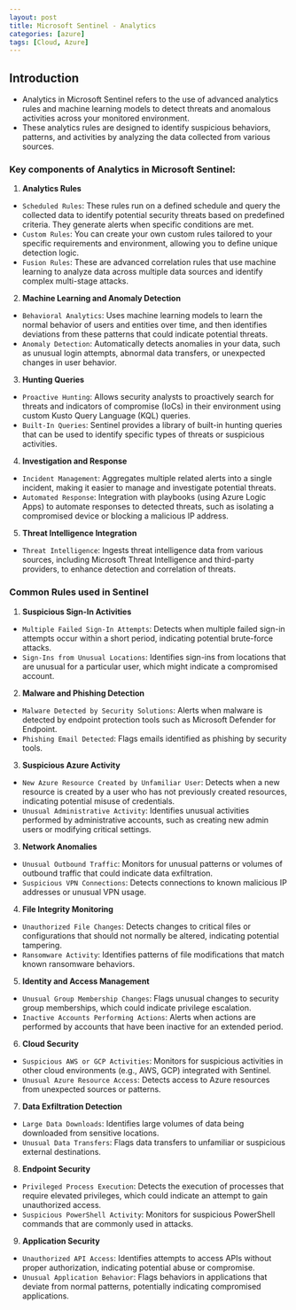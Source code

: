 ```yaml
---
layout: post
title: Microsoft Sentinel - Analytics
categories: [azure]
tags: [Cloud, Azure]
---
```


## Introduction
- Analytics in Microsoft Sentinel refers to the use of advanced analytics rules and machine learning models to detect threats and anomalous activities across your monitored environment. 
- These analytics rules are designed to identify suspicious behaviors, patterns, and activities by analyzing the data collected from various sources. 

### Key components of Analytics in Microsoft Sentinel:

1. **Analytics Rules**
- `Scheduled Rules`: These rules run on a defined schedule and query the collected data to identify potential security threats based on predefined criteria. They generate alerts when specific conditions are met.
- `Custom Rules`: You can create your own custom rules tailored to your specific requirements and environment, allowing you to define unique detection logic.
- `Fusion Rules`: These are advanced correlation rules that use machine learning to analyze data across multiple data sources and identify complex multi-stage attacks.

2. **Machine Learning and Anomaly Detection**
- `Behavioral Analytics`: Uses machine learning models to learn the normal behavior of users and entities over time, and then identifies deviations from these patterns that could indicate potential threats.
- `Anomaly Detection`: Automatically detects anomalies in your data, such as unusual login attempts, abnormal data transfers, or unexpected changes in user behavior.

3. **Hunting Queries**
- `Proactive Hunting`: Allows security analysts to proactively search for threats and indicators of compromise (IoCs) in their environment using custom Kusto Query Language (KQL) queries.
- `Built-In Queries`: Sentinel provides a library of built-in hunting queries that can be used to identify specific types of threats or suspicious activities.

4. **Investigation and Response**
- `Incident Management`: Aggregates multiple related alerts into a single incident, making it easier to manage and investigate potential threats.
- `Automated Response`: Integration with playbooks (using Azure Logic Apps) to automate responses to detected threats, such as isolating a compromised device or blocking a malicious IP address.

5. **Threat Intelligence Integration**
- `Threat Intelligence`: Ingests threat intelligence data from various sources, including Microsoft Threat Intelligence and third-party providers, to enhance detection and correlation of threats.


### Common Rules used in Sentinel
1. **Suspicious Sign-In Activities**
- `Multiple Failed Sign-In Attempts`: Detects when multiple failed sign-in attempts occur within a short period, indicating potential brute-force attacks.
- `Sign-Ins from Unusual Locations`: Identifies sign-ins from locations that are unusual for a particular user, which might indicate a compromised account.

2. **Malware and Phishing Detection**
- `Malware Detected by Security Solutions`: Alerts when malware is detected by endpoint protection tools such as Microsoft Defender for Endpoint.
- `Phishing Email Detected`: Flags emails identified as phishing by security tools.

3. **Suspicious Azure Activity**
- `New Azure Resource Created by Unfamiliar User`: Detects when a new resource is created by a user who has not previously created resources, indicating potential misuse of credentials.
- `Unusual Administrative Activity`: Identifies unusual activities performed by administrative accounts, such as creating new admin users or modifying critical settings.

3. **Network Anomalies**
- `Unusual Outbound Traffic`: Monitors for unusual patterns or volumes of outbound traffic that could indicate data exfiltration.
- `Suspicious VPN Connections`: Detects connections to known malicious IP addresses or unusual VPN usage.

4. **File Integrity Monitoring**
- `Unauthorized File Changes`: Detects changes to critical files or configurations that should not normally be altered, indicating potential tampering.
- `Ransomware Activity`: Identifies patterns of file modifications that match known ransomware behaviors.

5. **Identity and Access Management**
- `Unusual Group Membership Changes`: Flags unusual changes to security group memberships, which could indicate privilege escalation.
- `Inactive Accounts Performing Actions`: Alerts when actions are performed by accounts that have been inactive for an extended period.

6. **Cloud Security**
- `Suspicious AWS or GCP Activities`: Monitors for suspicious activities in other cloud environments (e.g., AWS, GCP) integrated with Sentinel.
- `Unusual Azure Resource Access`: Detects access to Azure resources from unexpected sources or patterns.

7. **Data Exfiltration Detection**
- `Large Data Downloads`: Identifies large volumes of data being downloaded from sensitive locations.
- `Unusual Data Transfers`: Flags data transfers to unfamiliar or suspicious external destinations.

8. **Endpoint Security**
- `Privileged Process Execution`: Detects the execution of processes that require elevated privileges, which could indicate an attempt to gain unauthorized access.
- `Suspicious PowerShell Activity`: Monitors for suspicious PowerShell commands that are commonly used in attacks.

9. **Application Security**
- `Unauthorized API Access`: Identifies attempts to access APIs without proper authorization, indicating potential abuse or compromise.
- `Unusual Application Behavior`: Flags behaviors in applications that deviate from normal patterns, potentially indicating compromised applications.

